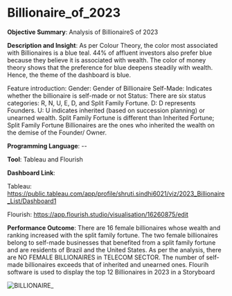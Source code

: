 # Billionaire_of_2023

**Objective Summary**: Analysis of BillionaireS of 2023

**Description and Insight**: 
As per Colour Theory, the color most associated with Billionaires is a blue teal. 44% of affluent investors also prefer blue because they believe it is associated with wealth. The color of money theory shows that the preference for blue deepens steadily with wealth. Hence, the theme of the dashboard is blue. 

Feature introduction:
Gender: Gender of Billionaire
Self-Made: Indicates whether the billionaire is self-made or not
Status: There are six status categories: R, N, U, E, D, and Split Family Fortune. D: D represents Founders. U: U indicates inherited (based on succession planning) or unearned wealth. Split Family Fortune is different than Inherited Fortune; Split Family Fortune Billionaires are the ones who inherited the wealth on the demise of the Founder/ Owner.


**Programming Language**:  --


**Tool**: Tableau and Flourish 


**Dashboard Link**:


Tableau: https://public.tableau.com/app/profile/shruti.sindhi6021/viz/2023_Billionaire_List/Dashboard1

Flourish: https://app.flourish.studio/visualisation/16260875/edit

**Performance Outcome**: There are 16 female billionaires whose wealth and ranking increased with the split family fortune. The two female billionaires belong to self-made businesses that benefited from a split family fortune and are residents of Brazil and the United States. As per the analysis, there are NO FEMALE BILLIONAIRES in TELECOM SECTOR. The number of self-made billionaires exceeds that of inherited and unearned ones. 
Flourih software is used to display the top 12 Billionaires in 2023 in a Storyboard


![BILLIONAIRE_](https://github.com/user-attachments/assets/2c590322-c0e2-4c44-8fc1-48237a14d31a)
